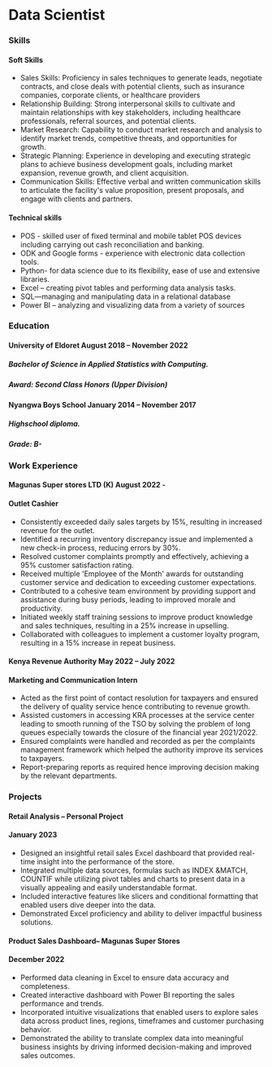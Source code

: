 # Data Scientist

### Skills
#### Soft Skills
- Sales Skills: Proficiency in sales techniques to generate leads, negotiate contracts, and close deals with potential clients, such as insurance companies, corporate clients, or healthcare providers
- Relationship Building: Strong interpersonal skills to cultivate and maintain relationships with key stakeholders, including healthcare professionals, referral sources, and potential clients.
- Market Research: Capability to conduct market research and analysis to identify market trends, competitive threats, and opportunities for growth.
- Strategic Planning: Experience in developing and executing strategic plans to achieve business development goals, including market expansion, revenue growth, and client acquisition.
- Communication Skills: Effective verbal and written communication skills to articulate the facility's value proposition, present proposals, and engage with clients and partners.

#### Technical skills
- POS - skilled user of fixed terminal and mobile tablet POS devices including carrying out cash reconciliation and banking. 
- ODK and Google forms - experience with electronic data collection tools.
- Python-  for data science due to its flexibility, ease of use and extensive libraries.
- Excel – creating pivot tables and performing data analysis tasks.
- SQL—managing and manipulating data in a relational database
- Power BI – analyzing and visualizing data from a variety of sources


### Education
#### University of Eldoret                                                                    August 2018 – November 2022
##### Bachelor of Science in Applied Statistics with Computing.
##### Award: Second Class Honors (Upper Division)    

#### Nyangwa Boys School                                                                  January 2014 – November 2017
##### Highschool diploma.
##### Grade: B-


### Work Experience
#### Magunas Super stores LTD (K)	                                             August 2022 -
#### Outlet Cashier
- Consistently exceeded daily sales targets by 15%, resulting in increased revenue for the outlet.
- Identified a recurring inventory discrepancy issue and implemented a new check-in process, reducing errors by 30%.
- Resolved customer complaints promptly and effectively, achieving a 95% customer satisfaction rating.
- Received multiple 'Employee of the Month' awards for outstanding customer service and dedication to exceeding customer expectations.
- Contributed to a cohesive team environment by providing support and assistance during busy periods, leading to improved morale and productivity.
- Initiated weekly staff training sessions to improve product knowledge and sales techniques, resulting in a 25% increase in upselling.
- Collaborated with colleagues to implement a customer loyalty program, resulting in a 15% increase in repeat business.

#### Kenya Revenue Authority	                                                                                              May 2022 – July 2022
#### Marketing and Communication Intern
- Acted as the first point of contact resolution for taxpayers and ensured the delivery of quality service hence contributing to revenue growth.
- Assisted customers in accessing KRA processes at the service center leading to smooth running of the TSO by solving the problem of long queues especially towards the closure of the financial year 2021/2022.
- Ensured complaints were handled and recorded as per the complaints management framework which helped the authority improve its services to taxpayers.
- Report-preparing reports as required hence improving decision making by the relevant departments.

### Projects
#### Retail Analysis – Personal Project
#### January 2023
- Designed an insightful retail sales Excel dashboard that provided real-time insight into the performance of the store.
- Integrated multiple data sources, formulas such as INDEX &MATCH, COUNTIF while utilizing pivot tables and charts to present data in a visually appealing and easily understandable format.
- Included interactive features like slicers and conditional formatting that enabled users dive deeper into the data.
- Demonstrated Excel proficiency and ability to deliver impactful business solutions.

#### Product Sales Dashboard– Magunas Super Stores
#### December 2022
- Performed data cleaning in Excel to ensure data accuracy and completeness.
- Created interactive dashboard with Power BI reporting the sales performance and trends.
- Incorporated intuitive visualizations that enabled users to explore sales data across product lines, regions, timeframes and customer purchasing behavior.
- Demonstrated the ability to translate complex data into meaningful business insights by driving informed decision-making and improved sales outcomes.
